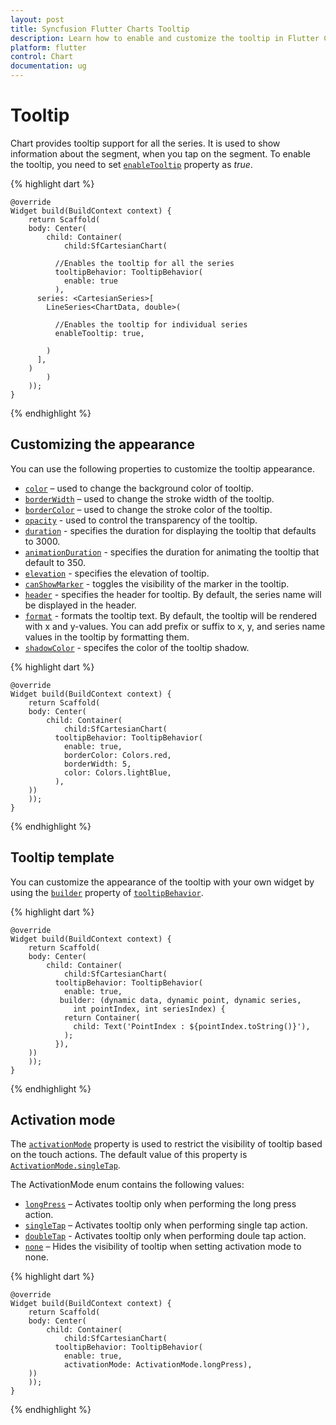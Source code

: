 ```yaml
---
layout: post
title: Syncfusion Flutter Charts Tooltip
description: Learn how to enable and customize the tooltip in Flutter Charts
platform: flutter
control: Chart
documentation: ug
---
```


# Tooltip

Chart provides tooltip support for all the series. It is used to show information about the segment, when you tap on the segment. To enable the tooltip, you need to set [`enableTooltip`]() property as *true*.

{% highlight dart %} 

    @override
    Widget build(BuildContext context) {
        return Scaffold(
        body: Center(
            child: Container(
                child:SfCartesianChart(

              //Enables the tooltip for all the series
              tooltipBehavior: TooltipBehavior(
                enable: true
              ),
          series: <CartesianSeries>[
            LineSeries<ChartData, double>(

              //Enables the tooltip for individual series
              enableTooltip: true,
              
            )
          ],
        )
            )
        ));
    }

{% endhighlight %}

## Customizing the appearance

You can use the following properties to customize the tooltip appearance.

* [`color`]() – used to change the background color of tooltip.
* [`borderWidth`]() – used to change the stroke width of the tooltip.
* [`borderColor`]() – used to change the stroke color of the tooltip.
* [`opacity`]() - used to control the transparency of the tooltip.
* [`duration`]() - specifies the duration for displaying the tooltip that defaults to 3000.
* [`animationDuration`]() - specifies the duration for animating the tooltip that default to 350.
* [`elevation`]() - specifies the elevation of tooltip.
* [`canShowMarker`]() - toggles the visibility of the marker in the tooltip.
* [`header`]() - specifies the header for tooltip. By default, the series name will be displayed in the header.
* [`format`]() - formats the tooltip text. By default, the tooltip will be rendered with x and y-values. You can add prefix or suffix to x, y, and series name values in the tooltip by formatting them.
* [`shadowColor`]() - specifes the color of the tooltip shadow.

{% highlight dart %} 

    @override
    Widget build(BuildContext context) {
        return Scaffold(
        body: Center(
            child: Container(
                child:SfCartesianChart(
              tooltipBehavior: TooltipBehavior(
                enable: true,
                borderColor: Colors.red,
                borderWidth: 5,
                color: Colors.lightBlue,
              ),
        ))
        ));
    }

{% endhighlight %}

## Tooltip template

You can customize the appearance of the tooltip with your own widget by using the [`builder`]() property of [`tooltipBehavior`]().

{% highlight dart %} 

    @override
    Widget build(BuildContext context) {
        return Scaffold(
        body: Center(
            child: Container(
                child:SfCartesianChart(
              tooltipBehavior: TooltipBehavior(
                enable: true,
               builder: (dynamic data, dynamic point, dynamic series,
                  int pointIndex, int seriesIndex) {
                return Container(
                  child: Text('PointIndex : ${pointIndex.toString()}'),
                );
              }),
        ))
        ));
    }

{% endhighlight %}

##	Activation mode

The [`activationMode`]() property is used to restrict the visibility of tooltip based on the touch actions. The default value of this property is [`ActivationMode.singleTap`]().

The ActivationMode enum contains the following values:

* [`longPress`]() – Activates tooltip only when performing the long press action.
* [`singleTap`]() – Activates tooltip only when performing single tap action.
* [`doubleTap`]() - Activates tooltip only when performing doule tap action.
* [`none`]() – Hides the visibility of tooltip when setting activation mode to none.

{% highlight dart %} 

    @override
    Widget build(BuildContext context) {
        return Scaffold(
        body: Center(
            child: Container(
                child:SfCartesianChart(
              tooltipBehavior: TooltipBehavior(
                enable: true,
                activationMode: ActivationMode.longPress),
        ))
        ));
    }

{% endhighlight %}